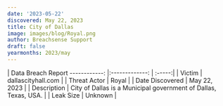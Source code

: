 ```yaml
---
date: '2023-05-22'
discovered: May 22, 2023
title: City of Dallas
image: images/blog/Royal.png
author: Breachsense Support
draft: false
yearmonths: 2023/may
---
```



| Data Breach Report
------------:     |:-------------:    | :-----:|
| Victim      | dallascityhall.com      | 
| Threat Actor      | Royal      | 
| Date Discovered      | May 22, 2023      | 
| Description      | City of Dallas is a Municipal government of Dallas, Texas, USA.      | 
| Leak Size      | Unknown      | 

